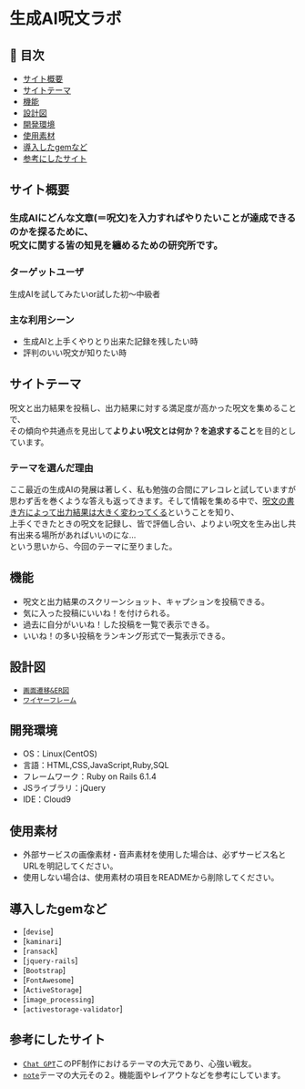 # 生成AI呪文ラボ

## 🚩 目次

- [サイト概要](#サイト概要)
- [サイトテーマ](#サイトテーマ)
- [機能](#機能)
- [設計図](#設計図)
- [開発環境](#開発環境)
- [使用素材](#使用素材)
- [導入したgemなど](#導入したgemなど)
- [参考にしたサイト](#参考にしたサイト)

## サイト概要

<h3>生成AIにどんな文章(＝呪文)を入力すればやりたいことが達成できるのかを探るために、<br>呪文に関する皆の知見を纏めるための研究所です。</h3>

### ターゲットユーザ

生成AIを試してみたいor試した初～中級者

### 主な利用シーン

- 生成AIと上手くやりとり出来た記録を残したい時
- 評判のいい呪文が知りたい時

## サイトテーマ

呪文と出力結果を投稿し、出力結果に対する満足度が高かった呪文を集めることで、<br>その傾向や共通点を見出して<strong>よりよい呪文とは何か？を追求すること</strong>を目的としています。

### テーマを選んだ理由

ここ最近の生成AIの発展は著しく、私も勉強の合間にアレコレと試していますが思わず舌を巻くような答えも返ってきます。そして情報を集める中で、<u>呪文の書き方によって出力結果は大きく変わってくる</u>ということを知り、<br>上手くできたときの呪文を記録し、皆で評価し合い、よりよい呪文を生み出し共有出来る場所があればいいのにな...<br>という思いから、今回のテーマに至りました。

## 機能

- 呪文と出力結果のスクリーンショット、キャプションを投稿できる。
- 気に入った投稿にいいね！を付けられる。
- 過去に自分がいいね！した投稿を一覧で表示できる。
- いいね！の多い投稿をランキング形式で一覧表示できる。

## 設計図

- [`画面遷移&ER図`](https://app.diagrams.net/#G1q1OqrWwuobj3JDz4oqv2tEpHWrA7mG7e)
- [`ワイヤーフレーム`](https://app.diagrams.net/?libs=general;mockups#G1ZsgHKRIQr0Ujm2d0qnlIFC_qGQ4B4VqM)

## 開発環境

- OS：Linux(CentOS)
- 言語：HTML,CSS,JavaScript,Ruby,SQL
- フレームワーク：Ruby on Rails 6.1.4
- JSライブラリ：jQuery
- IDE：Cloud9

## 使用素材

- 外部サービスの画像素材・音声素材を使用した場合は、必ずサービス名とURLを明記してください。
- 使用しない場合は、使用素材の項目をREADMEから削除してください。

## 導入したgemなど

- [`devise`]
- [`kaminari`]
- [`ransack`]
- [`jquery-rails`]
- [`Bootstrap`]
- [`FontAwesome`]
- [`ActiveStorage`]
- [`image_processing`]
- [`activestorage-validator`]

## 参考にしたサイト

- [`Chat GPT`](https://chat.openai.com/chat)このPF制作におけるテーマの大元であり、心強い戦友。
- [`note`](https://note.com/)テーマの大元その２。機能面やレイアウトなどを参考にしています。